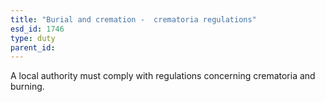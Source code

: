 ```yaml
---
title: "Burial and cremation -  crematoria regulations"
esd_id: 1746
type: duty
parent_id:  
---
```


A local authority must comply with regulations concerning crematoria and burning.

